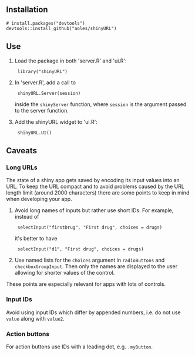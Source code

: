 ## Installation

    # install.packages("devtools")
    devtools::install_github("aoles/shinyURL")

## Use

1. Load the package in both 'server.R' and 'ui.R':

        library("shinyURL")

2. In 'server.R', add a call to
    
        shinyURL.Server(session)
        
    inside the `shinyServer` function, where `session` is the argument passed to the server function.
        
3. Add the shinyURL widget to 'ui.R':

        shinyURL.UI()

## Caveats

### Long URLs

The state of a shiny app gets saved by encoding its input values into an URL. To keep the URL compact and to avoid problems caused by the URL length limit (around 2000 characters) there are some points to keep in mind when developing your app.

1. Avoid long names of inputs but rather use short IDs. For example, instead of

        selectInput("firstDrug", "First drug", choices = drugs)
    
    it's better to have

        selectInput("d1", "First drug", choices = drugs)

2. Use named lists for the `choices` argument in `radioButtons` and `checkboxGroupInput`. Then only the names are displayed to the user allowing for shorter values of the control.

These points are especially relevant for apps with lots of controls.

### Input IDs

Avoid using input IDs which differ by appended numbers, i.e. do not use `value` along with `value2`.

### Action buttons

For action buttons use IDs with a leading dot, e.g. `.myButton`.
